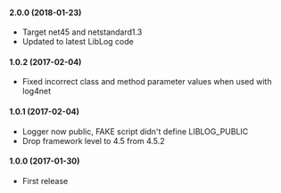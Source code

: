 #### 2.0.0 (2018-01-23)
* Target net45 and netstandard1.3
* Updated to latest LibLog code

#### 1.0.2 (2017-02-04)
* Fixed incorrect class and method parameter values when used with log4net

#### 1.0.1 (2017-02-04)
* Logger now public, FAKE script didn't define LIBLOG_PUBLIC
* Drop framework level to 4.5 from 4.5.2

#### 1.0.0 (2017-01-30)
* First release